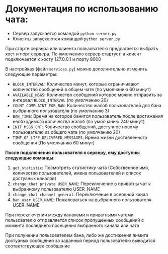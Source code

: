# Документация по использованию чата:

- Сервер запускается командой `python server.py`
- Клиенты запускаются командой `python server.py`

При старте сервера или клиента пользователю предлагается выбрать
хост и порт сервера. По умолчанию сервер стартует, а клиент подключается
к хосту 127.0.0.1 и порту 8000

В настройках (файл `services.py`) можно дополнительно изменить следующие параметры:

- `BLOCK_INTERVAL`: Количество минут, которые ограничивают количество сообщений в общем чате (по умолчанию 60 минут)
- `AVAILABLE_MSGS`: Количество сообщений которое можно отправить за интервал `BLOCK_INTERVAL` (по умолчанию 20)
- `COUNT_COMPLAINT_FOR_BAN`: Количество жалоб пользователей для бана выбранного пользователя (по умолчанию 3)
- `BAN_TIME`: Время на которое банится пользователь после достижения необходимого количества жалоб (по умолчанию 240 минут)
- `INIT_MSGS_CNT`: Количество сообщений, доступное новому пользователю из общего чата (по умолчанию 20)
- `TIME_OF_LIFE_DELIVERED_MESSAGES`: Время жизни доставленного сообщения (По умолчанию 60 минут)

**После подключения пользователя к серверу, ему доступны следующие команды**:
1. `get_statistic`: Посмотреть статистику чата (Собственное имя, количество пользователей, имена пользователей и список достуаных каналов)
2. `change_chat private USER_NAME`: Переключение в приватны чат к выбранному пользователю USER_NAME 
3. `change_chat channel general`: Переключение в основной канал
4. `ban_user USER_NAME`: Пожаловаться на выбранного пользователя USER_NAME

При переключении между каналами и приватными чатами пользователю отправляется список пропущенных сообщений с момента последнего посещения выбранного канала или чата

При получении пользователем бана, либо же достижения лимита достуаных сообщений за заданный период пользователю выводится соответствующее сообщение

